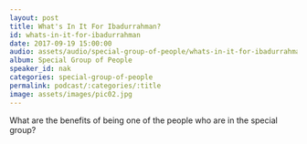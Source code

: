 ```yaml
---
layout: post
title: What's In It For Ibadurrahman?
id: whats-in-it-for-ibadurrahman
date: 2017-09-19 15:00:00
audio: assets/audio/special-group-of-people/whats-in-it-for-ibadurrahman.mp3
album: Special Group of People
speaker_id: nak
categories: special-group-of-people
permalink: podcast/:categories/:title
image: assets/images/pic02.jpg
---
```


What are the benefits of being one of the people who are in the special group?
